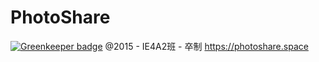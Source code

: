 # PhotoShare

[![Greenkeeper badge](https://badges.greenkeeper.io/zerolethanh/PhotoShare.svg)](https://greenkeeper.io/)
@2015 - IE4A2班 - 卒制
https://photoshare.space
